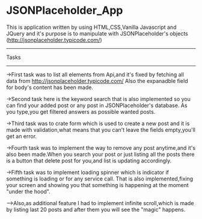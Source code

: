 # JSONPlaceholder_App

This is application written by using HTML,CSS,Vanilla Javascript and JQuery and it's purpose is to manipulate with JSONPlaceholder's objects (http://jsonplaceholder.typicode.com/)
___________________________________________________________________________


Tasks
_____
->First task was to list all elements from Api,and it's fixed by fetching all data from http://jsonplaceholder.typicode.com/
Also the expanadble field for body's content has been made.

->Second task here is the keyword search that is also implemented so you can find your added post or any post in JSONPlaceholder's database.
As you type,you get filtered answers as possible wanted posts.

->Third task was to crate form which is used to create a new post and it is made with validation,what means that you can't leave the fields empty,you'll get an error.

->Fourth task was to implement the way to remove any post anytime,and it's also been made.When you search your post or just listing all the posts there is a button that delete post for you,and list is updating accordingly.

->Fifth task was to implement loading spinner which is indicator if something is loading or for any service call. That is also implemented,fixing your screen and showing you that something is happening at the moment "under the hood".

-->Also,as additional feature I had to implement infinite scroll,which is made by listing last 20 posts and after them you will see the "magic" happens.





